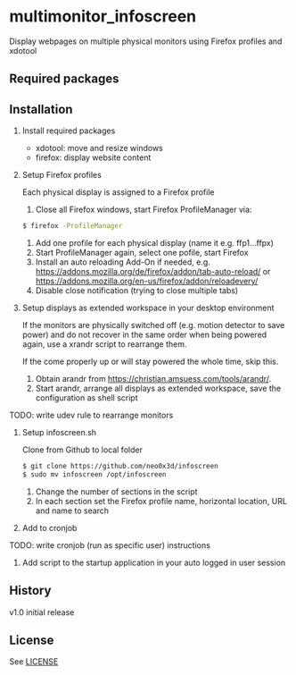 # multimonitor_infoscreen
Display webpages on multiple physical monitors using Firefox profiles and xdotool

## Required packages



## Installation
1. Install required packages
    * xdotool: move and resize windows
    * firefox: display website content

1. Setup Firefox profiles

    Each physical display is assigned to a Firefox profile

    1. Close all Firefox windows, start Firefox ProfileManager via:
    ```bash
    $ firefox -ProfileManager
    ```
    1. Add one profile for each physical display (name it e.g. ffp1...ffpx)
    1. Start ProfileManager again, select one pofile, start Firefox
      1. Install an auto reloading Add-On if needed, e.g. https://addons.mozilla.org/de/firefox/addon/tab-auto-reload/ or https://addons.mozilla.org/en-us/firefox/addon/reloadevery/
      1. Disable close notification (trying to close multiple tabs)

1. Setup displays as extended workspace in your desktop environment

    If the monitors are physically switched off (e.g. motion detector to save power) and do not recover in the same order when being powered again, use a xrandr script to rearrange them.

    If the come properly up or will stay powered the whole time, skip this.

    1. Obtain arandr from https://christian.amsuess.com/tools/arandr/.
    1. Start arandr, arrange all displays as extended workspace, save the configuration as shell script

TODO: write udev rule to rearrange monitors


1. Setup infoscreen.sh

    Clone from Github to local folder

    ```bash
    $ git clone https://github.com/neo0x3d/infoscreen
    $ sudo mv infoscreen /opt/infoscreen
    ```

    1. Change the number of sections in the script
    1. In each section set the Firefox profile name, horizontal location, URL and name to search

1. Add to cronjob

TODO: write cronjob (run as specific user) instructions

1. Add script to the startup application in your auto logged in user session

## History

v1.0 initial release

## License

See [LICENSE](LICENSE)

